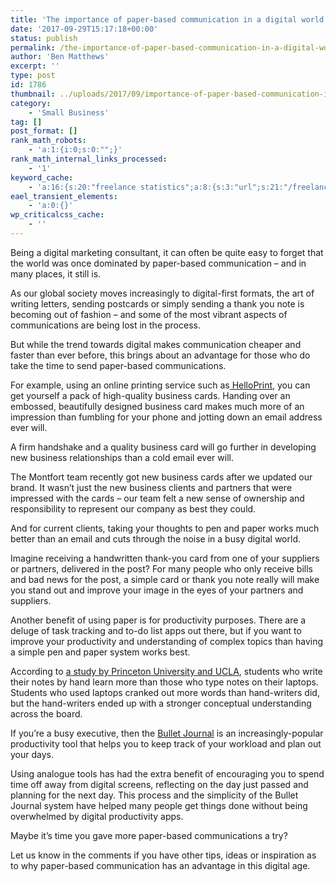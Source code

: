```yaml
---
title: 'The importance of paper-based communication in a digital world'
date: '2017-09-29T15:17:18+00:00'
status: publish
permalink: /the-importance-of-paper-based-communication-in-a-digital-world
author: 'Ben Matthews'
excerpt: ''
type: post
id: 1786
thumbnail: ../uploads/2017/09/importance-of-paper-based-communication-in-a-digital-world-150x150.jpg
category:
    - 'Small Business'
tag: []
post_format: []
rank_math_robots:
    - 'a:1:{i:0;s:0:"";}'
rank_math_internal_links_processed:
    - '1'
keyword_cache:
    - 'a:16:{s:20:"freelance statistics";a:8:{s:3:"url";s:21:"/freelance-statistics";s:5:"times";s:0:"";s:7:"between";s:0:"";s:6:"before";s:0:"";s:5:"after";s:0:"";s:4:"case";N;s:8:"nofollow";N;s:9:"newwindow";N;}s:19:"freelance portfolio";a:8:{s:3:"url";s:30:"/courses/freelance-portfolios/";s:5:"times";s:0:"";s:7:"between";s:0:"";s:6:"before";s:0:"";s:5:"after";s:0:"";s:4:"case";N;s:8:"nofollow";N;s:9:"newwindow";N;}s:19:"accounting software";a:8:{s:3:"url";s:33:"/best-online-accounting-software/";s:5:"times";s:0:"";s:7:"between";s:0:"";s:6:"before";s:0:"";s:5:"after";s:0:"";s:4:"case";N;s:8:"nofollow";N;s:9:"newwindow";N;}s:19:"freelance community";a:8:{s:3:"url";s:20:"/freelance-community";s:5:"times";s:0:"";s:7:"between";s:0:"";s:6:"before";s:0:"";s:5:"after";s:0:"";s:4:"case";N;s:8:"nofollow";N;s:9:"newwindow";N;}s:19:"freelance questions";a:8:{s:3:"url";s:20:"/freelance-community";s:5:"times";s:0:"";s:7:"between";s:0:"";s:6:"before";s:0:"";s:5:"after";s:0:"";s:4:"case";N;s:8:"nofollow";N;s:9:"newwindow";N;}s:18:"freelance expenses";a:8:{s:3:"url";s:19:"/freelance-expenses";s:5:"times";s:0:"";s:7:"between";s:0:"";s:6:"before";s:0:"";s:5:"after";s:0:"";s:4:"case";N;s:8:"nofollow";N;s:9:"newwindow";N;}s:18:"freelance training";a:8:{s:3:"url";s:8:"/courses";s:5:"times";s:0:"";s:7:"between";s:0:"";s:6:"before";s:0:"";s:5:"after";s:0:"";s:4:"case";N;s:8:"nofollow";N;s:9:"newwindow";N;}s:15:"freelance tools";a:8:{s:3:"url";s:21:"/best-freelance-tools";s:5:"times";s:0:"";s:7:"between";s:0:"";s:6:"before";s:0:"";s:5:"after";s:0:"";s:4:"case";N;s:8:"nofollow";N;s:9:"newwindow";N;}s:15:"freelance rates";a:8:{s:3:"url";s:16:"/freelance-rates";s:5:"times";s:0:"";s:7:"between";s:0:"";s:6:"before";s:0:"";s:5:"after";s:0:"";s:4:"case";N;s:8:"nofollow";N;s:9:"newwindow";N;}s:14:"freelance work";a:8:{s:3:"url";s:15:"/freelance-work";s:5:"times";s:0:"";s:7:"between";s:0:"";s:6:"before";s:0:"";s:5:"after";s:0:"";s:4:"case";N;s:8:"nofollow";N;s:9:"newwindow";N;}s:14:"freelance jobs";a:8:{s:3:"url";s:15:"/freelance-jobs";s:5:"times";s:0:"";s:7:"between";s:0:"";s:6:"before";s:0:"";s:5:"after";s:0:"";s:4:"case";N;s:8:"nofollow";N;s:9:"newwindow";N;}s:13:"balance sheet";a:8:{s:3:"url";s:46:"https://freetrain.co/balance-sheet-definition/";s:5:"times";s:0:"";s:7:"between";s:0:"";s:6:"before";s:0:"";s:5:"after";s:0:"";s:4:"case";N;s:8:"nofollow";N;s:9:"newwindow";N;}s:7:"courses";a:8:{s:3:"url";s:8:"/courses";s:5:"times";s:0:"";s:7:"between";s:0:"";s:6:"before";s:0:"";s:5:"after";s:0:"";s:4:"case";N;s:8:"nofollow";N;s:9:"newwindow";N;}s:5:"rates";a:8:{s:3:"url";s:16:"/freelance-rates";s:5:"times";s:0:"";s:7:"between";s:0:"";s:6:"before";s:0:"";s:5:"after";s:0:"";s:4:"case";N;s:8:"nofollow";N;s:9:"newwindow";N;}s:4:"ir35";a:8:{s:3:"url";s:5:"/ir35";s:5:"times";s:0:"";s:7:"between";s:0:"";s:6:"before";s:0:"";s:5:"after";s:0:"";s:4:"case";N;s:8:"nofollow";N;s:9:"newwindow";N;}s:13:"keywords_time";i:1565621443;}'
eael_transient_elements:
    - 'a:0:{}'
wp_criticalcss_cache:
    - ''
---
```

Being a digital marketing consultant, it can often be quite easy to forget that the world was once dominated by paper-based communication – and in many places, it still is.

As our global society moves increasingly to digital-first formats, the art of writing letters, sending postcards or simply sending a thank you note is becoming out of fashion – and some of the most vibrant aspects of communications are being lost in the process.

But while the trend towards digital makes communication cheaper and faster than ever before, this brings about an advantage for those who do take the time to send paper-based communications.

For example, using an online printing service such as[ HelloPrint](https://www.helloprint.co.uk/), you can get yourself a pack of high-quality business cards. Handing over an embossed, beautifully designed business card makes much more of an impression than fumbling for your phone and jotting down an email address ever will.

A firm handshake and a quality business card will go further in developing new business relationships than a cold email ever will.

The Montfort team recently got new business cards after we updated our brand. It wasn’t just the new business clients and partners that were impressed with the cards – our team felt a new sense of ownership and responsibility to represent our company as best they could.

And for current clients, taking your thoughts to pen and paper works much better than an email and cuts through the noise in a busy digital world.

Imagine receiving a handwritten thank-you card from one of your suppliers or partners, delivered in the post? For many people who only receive bills and bad news for the post, a simple card or thank you note really will make you stand out and improve your image in the eyes of your partners and suppliers.

Another benefit of using paper is for productivity purposes. There are a deluge of task tracking and to-do list apps out there, but if you want to improve your productivity and understanding of complex topics than having a simple pen and paper system works best.

According to [a study by Princeton University and UCLA](http://journals.sagepub.com/doi/abs/10.1177/0956797614524581), students who write their notes by hand learn more than those who type notes on their laptops. Students who used laptops cranked out more words than hand-writers did, but the hand-writers ended up with a stronger conceptual understanding across the board.

If you’re a busy executive, then the [Bullet Journal](https://qz.com/701309/people-are-falling-in-love-with-a-simple-productivity-system-that-just-uses-pen-and-paper/) is an increasingly-popular productivity tool that helps you to keep track of your workload and plan out your days.

Using analogue tools has had the extra benefit of encouraging you to spend time off away from digital screens, reflecting on the day just passed and planning for the next day. This process and the simplicity of the Bullet Journal system have helped many people get things done without being overwhelmed by digital productivity apps.

Maybe it’s time you gave more paper-based communications a try?

Let us know in the comments if you have other tips, ideas or inspiration as to why paper-based communication has an advantage in this digital age.